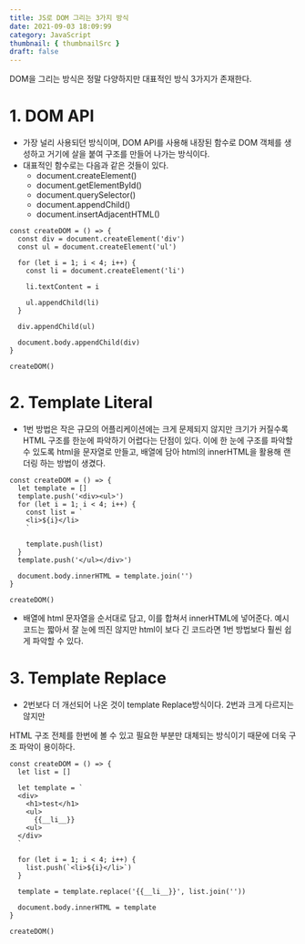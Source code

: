 ```yaml
---
title: JS로 DOM 그리는 3가지 방식
date: 2021-09-03 18:09:99
category: JavaScript
thumbnail: { thumbnailSrc }
draft: false
---
```


DOM을 그리는 방식은 정말 다양하지만 대표적인 방식 3가지가 존재한다.

# 1. DOM API

- 가장 널리 사용되던 방식이며, DOM API를 사용해 내장된 함수로 DOM 객체를 생성하고 거기에 살을 붙여 구조를 만들어 나가는 방식이다.
- 대표적인 함수로는 다음과 같은 것들이 있다.
  - document.createElement()
  - document.getElementById()
  - document.querySelector()
  - document.appendChild()
  - document.insertAdjacentHTML()

```tsx
const createDOM = () => {
  const div = document.createElement('div')
  const ul = document.createElement('ul')

  for (let i = 1; i < 4; i++) {
    const li = document.createElement('li')

    li.textContent = i

    ul.appendChild(li)
  }

  div.appendChild(ul)

  document.body.appendChild(div)
}

createDOM()
```

# 2. Template Literal

- 1번 방법은 작은 규모의 어플리케이션에는 크게 문제되지 않지만 크기가 커질수록 HTML 구조를 한눈에 파악하기 어렵다는 단점이 있다. 이에 한 눈에 구조를 파악할 수 있도록 html을 문자열로 만들고, 배열에 담아 html의 innerHTML을 활용해 랜더링 하는 방법이 생겼다.

```tsx
const createDOM = () => {
  let template = []
  template.push('<div><ul>')
  for (let i = 1; i < 4; i++) {
    const list = `
    <li>${i}</li>
    `

    template.push(list)
  }
  template.push('</ul></div>')

  document.body.innerHTML = template.join('')
}

createDOM()
```

- 배열에 html 문자열을 순서대로 담고, 이를 합쳐서 innerHTML에 넣어준다. 예시 코드는 짧아서 잘 눈에 띄진 않지만 html이 보다 긴 코드라면 1번 방법보다 훨씬 쉽게 파악할 수 있다.

# 3. Template Replace

- 2번보다 더 개선되어 나온 것이 template Replace방식이다. 2번과 크게 다르지는 않지만

HTML 구조 전체를 한번에 볼 수 있고 필요한 부분만 대체되는 방식이기 때문에 더욱 구조 파악이 용이하다.

```tsx
const createDOM = () => {
  let list = []

  let template = `
  <div>
    <h1>test</h1>
    <ul>
      {{__li__}}
    <ul>
  </div>
  `

  for (let i = 1; i < 4; i++) {
    list.push(`<li>${i}</li>`)
  }

  template = template.replace('{{__li__}}', list.join(''))

  document.body.innerHTML = template
}

createDOM()
```
